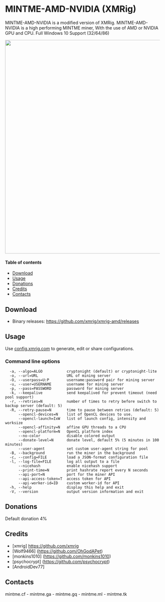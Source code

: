 # MINTME-AMD-NVIDIA (XMRig)
MINTME-AMD-NVIDIA is a modified version of XMRig. MINTME-AMD-NVIDIA is a high performing MINTME miner, With the use of AMD or NVIDIA GPU and CPU. Full Windows 10 Support (32/64/86)

<img src="https://i.imgur.com/tzZ6idH.png" width="696" >

#### Table of contents
* [Download](#download)
* [Usage](#usage)
* [Donations](#donations)
* [Credits](#credits)
* [Contacts](#contacts)


## Download
* Binary releases: https://github.com/xmrig/xmrig-amd/releases

## Usage
Use [config.xmrig.com](https://config.xmrig.com/amd) to generate, edit or share configurations.

### Command line options
```
  -a, --algo=ALGO           cryptonight (default) or cryptonight-lite
  -o, --url=URL             URL of mining server
  -O, --userpass=U:P        username:password pair for mining server
  -u, --user=USERNAME       username for mining server
  -p, --pass=PASSWORD       password for mining server
  -k, --keepalive           send keepalived for prevent timeout (need pool support)
  -r, --retries=N           number of times to retry before switch to backup server (default: 5)
  -R, --retry-pause=N       time to pause between retries (default: 5)
      --opencl-devices=N    list of OpenCL devices to use.
      --opencl-launch=IxW   list of launch config, intensity and worksize
      --opencl-affinity=N   affine GPU threads to a CPU
      --opencl-platform=N   OpenCL platform index
      --no-color            disable colored output
      --donate-level=N      donate level, default 5% (5 minutes in 100 minutes)
      --user-agent          set custom user-agent string for pool
  -B, --background          run the miner in the background
  -c, --config=FILE         load a JSON-format configuration file
  -l, --log-file=FILE       log all output to a file
      --nicehash            enable nicehash support
      --print-time=N        print hashrate report every N seconds
      --api-port=N          port for the miner API
      --api-access-token=T  access token for API
      --api-worker-id=ID    custom worker-id for API
  -h, --help                display this help and exit
  -V, --version             output version information and exit
```

## Donations
Default donation 4%

## Credits
* [xmrig] https://github.com/xmrig
* [Wolf9466] (https://github.com/OhGodAPet)
* [monkins1010] (https://github.com/monkins1010)
* [psychocrypt] (https://github.com/psychocrypt)
* [AndroidDev77] 

## Contacts
mintme.cf - mintme.ga - mintme.gq - mintme.ml - mintme.tk
